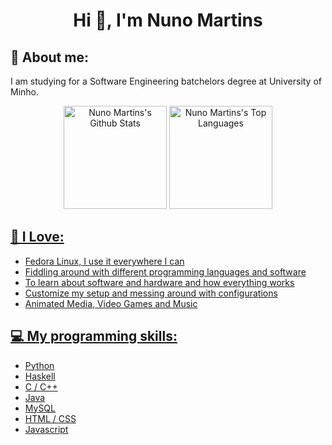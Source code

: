 <h1 align="center">Hi 👋, I'm Nuno Martins</h1>

## 🍊 About me:
I am studying for a Software Engineering batchelors degree at University of Minho.

<div align="center">
   <a href="https://github.com/nunomartins13/github-readme-stats"><img height="165em" alt="Nuno Martins's Github Stats" src="https://github-readme-stats.vercel.app/api?username=nunomartins13&show_icons=true&count_private=true&theme=react&hide_border=true&bg_color=0D1117" /></a>
  <a href="https://github.com/nunomartins13/github-readme-stats"><img height="165em" alt="Nuno Martins's Top Languages" src="https://github-readme-stats.vercel.app/api/top-langs/?username=nunomartins13&langs_count=12&count_private=true&layout=compact&theme=react&hide_border=true&bg_color=0D1117"/>
</div>
 
## 🧡 I Love:
- Fedora Linux, I use it everywhere I can
- Fiddling around with different programming languages and software
- To learn about software and hardware and how everything works
- Customize my setup and messing around with configurations
- Animated Media, Video Games and Music

## 💻 My programming skills:
- Python
- Haskell
- C / C++
- Java
- MySQL
- HTML / CSS
- Javascript
